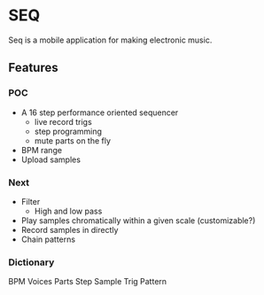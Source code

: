 # SEQ

Seq is a mobile application for making electronic music.

## Features

### POC

- A 16 step performance oriented sequencer 
  - live record trigs
  - step programming
  - mute parts on the fly
- BPM range
- Upload samples

### Next

- Filter
  - High and low pass
- Play samples chromatically within a given scale (customizable?)
- Record samples in directly
- Chain patterns

### Dictionary

BPM
Voices
Parts
Step
Sample
Trig
Pattern